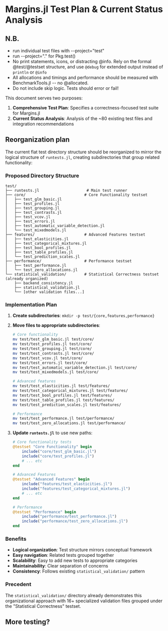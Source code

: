 # Margins.jl Test Plan & Current Status Analysis

## N.B.

- run individual test files with --project="test"
- run --project="." for Pkg.test()
- No print statements, icons, or distracting @info. Rely on the formal @test/@testset structure, and use `@debug` for extended output instead of `println` or `@info`
- All allocations and timings and performance should be measured with BenchmarkTools.jl -- no @allocated.
- Do not include skip logic. Tests should error or fail!

This document serves two purposes:
1. **Comprehensive Test Plan**: Specifies a correctness-focused test suite for Margins.jl
2. **Current Status Analysis**: Analysis of the ~80 existing test files and integration recommendations

## Reorganization plan

The current flat test directory structure should be reorganized to mirror the logical structure of `runtests.jl`, creating subdirectories that group related functionality:

### Proposed Directory Structure

```
test/
├── runtests.jl                     # Main test runner
├── core/                          # Core Functionality testset
│   ├── test_glm_basic.jl
│   ├── test_profiles.jl
│   ├── test_grouping.jl
│   ├── test_contrasts.jl
│   ├── test_vcov.jl
│   ├── test_errors.jl
│   ├── test_automatic_variable_detection.jl
│   └── test_mixedmodels.jl
├── features/                      # Advanced Features testset
│   ├── test_elasticities.jl
│   ├── test_categorical_mixtures.jl
│   ├── test_bool_profiles.jl
│   ├── test_table_profiles.jl
│   └── test_prediction_scales.jl
├── performance/                   # Performance testset
│   ├── test_performance.jl
│   └── test_zero_allocations.jl
└── statistical_validation/        # Statistical Correctness testset (already organized)
    ├── backend_consistency.jl
    ├── statistical_validation.jl
    └── [other validation files...]
```

### Implementation Plan

1. **Create subdirectories**: `mkdir -p test/{core,features,performance}`

2. **Move files to appropriate subdirectories**:
   ```bash
   # Core functionality
   mv test/test_glm_basic.jl test/core/
   mv test/test_profiles.jl test/core/
   mv test/test_grouping.jl test/core/
   mv test/test_contrasts.jl test/core/
   mv test/test_vcov.jl test/core/
   mv test/test_errors.jl test/core/
   mv test/test_automatic_variable_detection.jl test/core/
   mv test/test_mixedmodels.jl test/core/
   
   # Advanced features
   mv test/test_elasticities.jl test/features/
   mv test/test_categorical_mixtures.jl test/features/
   mv test/test_bool_profiles.jl test/features/
   mv test/test_table_profiles.jl test/features/
   mv test/test_prediction_scales.jl test/features/
   
   # Performance
   mv test/test_performance.jl test/performance/
   mv test/test_zero_allocations.jl test/performance/
   ```

3. **Update `runtests.jl`** to use new paths:
   ```julia
   # Core functionality tests
   @testset "Core Functionality" begin
       include("core/test_glm_basic.jl")
       include("core/test_profiles.jl")
       # ... etc
   end
   
   # Advanced Features 
   @testset "Advanced Features" begin
       include("features/test_elasticities.jl")
       include("features/test_categorical_mixtures.jl")
       # ... etc
   end
   
   # Performance
   @testset "Performance" begin
       include("performance/test_performance.jl")
       include("performance/test_zero_allocations.jl")
   end
   ```

### Benefits

- **Logical organization**: Test structure mirrors conceptual framework
- **Easy navigation**: Related tests grouped together
- **Scalability**: Easy to add new tests to appropriate categories
- **Maintainability**: Clear separation of concerns
- **Consistency**: Follows existing `statistical_validation/` pattern

### Precedent

The `statistical_validation/` directory already demonstrates this organizational approach with 16+ specialized validation files grouped under the "Statistical Correctness" testset.

## More testing?

